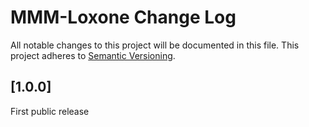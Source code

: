 # MMM-Loxone Change Log
All notable changes to this project will be documented in this file.
This project adheres to [Semantic Versioning](http://semver.org/).


## [1.0.0]

First public release
